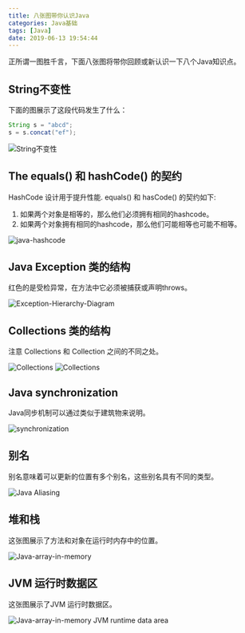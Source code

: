 ```yaml
---
title: 八张图带你认识Java
categories: Java基础
tags: [Java]
date: 2019-06-13 19:54:44
---
```


正所谓一图胜千言，下面八张图将带你回顾或新认识一下八个Java知识点。

<!-- more -->

## String不变性

下面的图展示了这段代码发生了什么：
```java
String s = "abcd";
s = s.concat("ef");
```
![String不变性](images/string-immutability.jpeg)

## The equals() 和 hashCode() 的契约

HashCode 设计用于提升性能. equals() 和 hasCode() 的契约如下:
1. 如果两个对象是相等的，那么他们必须拥有相同的hashcode。
2. 如果两个对象拥有相同的hashcode，那么他们可能相等也可能不相等。


![java-hashcode](images/java-hashcode.jpeg)

## Java Exception 类的结构

红色的是受检异常，在方法中它必须被捕获或声明throws。

![Exception-Hierarchy-Diagram](images/Exception-Hierarchy-Diagram.jpeg)

## Collections 类的结构

注意 Collections 和 Collection 之间的不同之处。

![Collections](images/CollectionVsCollections.jpeg)
![Collections](images/java-collection-hierarchy.jpeg)

## Java synchronization

Java同步机制可以通过类似于建筑物来说明。

![synchronization](images/Java-Monitor.jpg)

## 别名

别名意味着可以更新的位置有多个别名，这些别名具有不同的类型。

![Java Aliasing](images/JavaAliasing.jpeg)

## 堆和栈

这张图展示了方法和对象在运行时内存中的位置。

![Java-array-in-memory](images/Java-array-in-memory.png)


## JVM 运行时数据区

这张图展示了JVM 运行时数据区。

![Java-array-in-memory](images/JVM-runtime-data-area.jpg)
JVM runtime data area